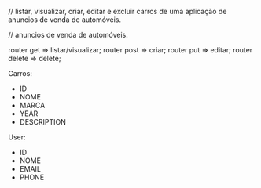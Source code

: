 // listar, visualizar, criar, editar e excluir carros de uma aplicação de anuncios de venda de automóveis.

// anuncios de venda de automóveis.


router get => listar/visualizar;
router post => criar;
router put => editar;
router delete => delete;

Carros: 
 - ID
 - NOME
 - MARCA
 - YEAR
 - DESCRIPTION

User:
- ID
- NOME
- EMAIL
- PHONE